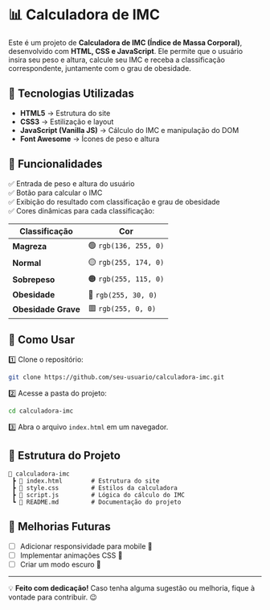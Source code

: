 # 📊 Calculadora de IMC

Este é um projeto de **Calculadora de IMC (Índice de Massa Corporal)**, desenvolvido com **HTML, CSS e JavaScript**. Ele permite que o usuário insira seu peso e altura, calcule seu IMC e receba a classificação correspondente, juntamente com o grau de obesidade.

## 🚀 Tecnologias Utilizadas

- **HTML5** → Estrutura do site
- **CSS3** → Estilização e layout
- **JavaScript (Vanilla JS)** → Cálculo do IMC e manipulação do DOM
- **Font Awesome** → Ícones de peso e altura

## 📌 Funcionalidades

✅ Entrada de peso e altura do usuário<br>
✅ Botão para calcular o IMC<br>
✅ Exibição do resultado com classificação e grau de obesidade<br>
✅ Cores dinâmicas para cada classificação:

| Classificação         | Cor                |
|----------------------|------------------|
| **Magreza**         | 🟢 `rgb(136, 255, 0)` |
| **Normal**          | 🟡 `rgb(255, 174, 0)` |
| **Sobrepeso**       | 🟠 `rgb(255, 115, 0)` |
| **Obesidade**       | 🔴 `rgb(255, 30, 0)`  |
| **Obesidade Grave** | 🟥 `rgb(255, 0, 0)`   |

## 🎯 Como Usar

1️⃣ Clone o repositório:
```bash
git clone https://github.com/seu-usuario/calculadora-imc.git
```

2️⃣ Acesse a pasta do projeto:
```bash
cd calculadora-imc
```

3️⃣ Abra o arquivo `index.html` em um navegador.

## 🔧 Estrutura do Projeto

```
📂 calculadora-imc
 ┣ 📜 index.html        # Estrutura do site
 ┣ 📜 style.css         # Estilos da calculadora
 ┣ 📜 script.js         # Lógica do cálculo do IMC
 ┗ 📜 README.md         # Documentação do projeto
```

## 📌 Melhorias Futuras

- [ ] Adicionar responsividade para mobile 📱
- [ ] Implementar animações CSS 🎨
- [ ] Criar um modo escuro 🌙

---

💡 **Feito com dedicação!** Caso tenha alguma sugestão ou melhoria, fique à vontade para contribuir. 😉